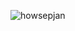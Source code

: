 ![howsepjan](https://user-images.githubusercontent.com/23637975/133869290-9c95d8fb-de95-46f2-b04d-ea45acc65af3.gif)
